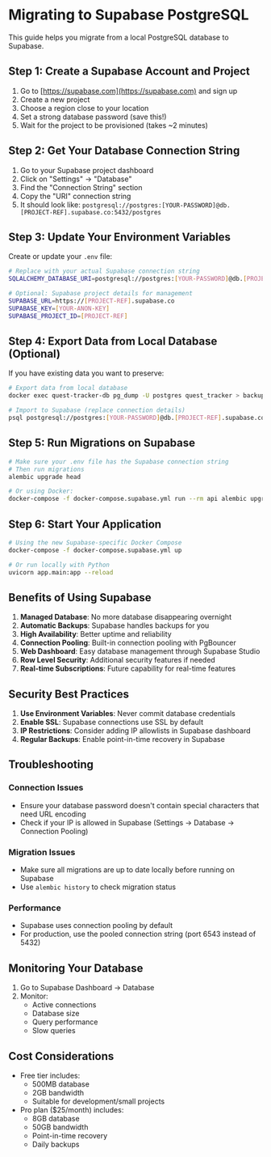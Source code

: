 # Migrating to Supabase PostgreSQL

This guide helps you migrate from a local PostgreSQL database to Supabase.

## Step 1: Create a Supabase Account and Project

1. Go to [https://supabase.com](https://supabase.com) and sign up
2. Create a new project
3. Choose a region close to your location
4. Set a strong database password (save this!)
5. Wait for the project to be provisioned (takes ~2 minutes)

## Step 2: Get Your Database Connection String

1. Go to your Supabase project dashboard
2. Click on "Settings" → "Database"
3. Find the "Connection String" section
4. Copy the "URI" connection string
5. It should look like: `postgresql://postgres:[YOUR-PASSWORD]@db.[PROJECT-REF].supabase.co:5432/postgres`

## Step 3: Update Your Environment Variables

Create or update your `.env` file:

```bash
# Replace with your actual Supabase connection string
SQLALCHEMY_DATABASE_URI=postgresql://postgres:[YOUR-PASSWORD]@db.[PROJECT-REF].supabase.co:5432/postgres

# Optional: Supabase project details for management
SUPABASE_URL=https://[PROJECT-REF].supabase.co
SUPABASE_KEY=[YOUR-ANON-KEY]
SUPABASE_PROJECT_ID=[PROJECT-REF]
```

## Step 4: Export Data from Local Database (Optional)

If you have existing data you want to preserve:

```bash
# Export data from local database
docker exec quest-tracker-db pg_dump -U postgres quest_tracker > backup.sql

# Import to Supabase (replace connection details)
psql postgresql://postgres:[YOUR-PASSWORD]@db.[PROJECT-REF].supabase.co:5432/postgres < backup.sql
```

## Step 5: Run Migrations on Supabase

```bash
# Make sure your .env file has the Supabase connection string
# Then run migrations
alembic upgrade head

# Or using Docker:
docker-compose -f docker-compose.supabase.yml run --rm api alembic upgrade head
```

## Step 6: Start Your Application

```bash
# Using the new Supabase-specific Docker Compose
docker-compose -f docker-compose.supabase.yml up

# Or run locally with Python
uvicorn app.main:app --reload
```

## Benefits of Using Supabase

1. **Managed Database**: No more database disappearing overnight
2. **Automatic Backups**: Supabase handles backups for you
3. **High Availability**: Better uptime and reliability
4. **Connection Pooling**: Built-in connection pooling with PgBouncer
5. **Web Dashboard**: Easy database management through Supabase Studio
6. **Row Level Security**: Additional security features if needed
7. **Real-time Subscriptions**: Future capability for real-time features

## Security Best Practices

1. **Use Environment Variables**: Never commit database credentials
2. **Enable SSL**: Supabase connections use SSL by default
3. **IP Restrictions**: Consider adding IP allowlists in Supabase dashboard
4. **Regular Backups**: Enable point-in-time recovery in Supabase

## Troubleshooting

### Connection Issues
- Ensure your database password doesn't contain special characters that need URL encoding
- Check if your IP is allowed in Supabase (Settings → Database → Connection Pooling)

### Migration Issues
- Make sure all migrations are up to date locally before running on Supabase
- Use `alembic history` to check migration status

### Performance
- Supabase uses connection pooling by default
- For production, use the pooled connection string (port 6543 instead of 5432)

## Monitoring Your Database

1. Go to Supabase Dashboard → Database
2. Monitor:
   - Active connections
   - Database size
   - Query performance
   - Slow queries

## Cost Considerations

- Free tier includes:
  - 500MB database
  - 2GB bandwidth
  - Suitable for development/small projects
- Pro plan ($25/month) includes:
  - 8GB database
  - 50GB bandwidth
  - Point-in-time recovery
  - Daily backups 
